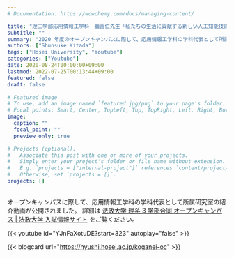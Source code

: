 ```yaml
---
# Documentation: https://wowchemy.com/docs/managing-content/

title: "理工学部応用情報工学科　彌冨仁先生「私たちの生活に貢献する新しい人工知能技術」"
subtitle: ""
summary: "2020 年度のオープンキャンパスに際して、応用情報工学科の学科代表として所属研究室の紹介動画が公開されました。"
authors: ["Shunsuke Kitada"]
tags: ["Hosei University", "Youtube"]
categories: ["Youtube"]
date: 2020-08-24T00:00:00+09:00
lastmod: 2022-07-25T00:13:44+09:00
featured: false
draft: false

# Featured image
# To use, add an image named `featured.jpg/png` to your page's folder.
# Focal points: Smart, Center, TopLeft, Top, TopRight, Left, Right, BottomLeft, Bottom, BottomRight.
image:
  caption: ""
  focal_point: ""
  preview_only: true

# Projects (optional).
#   Associate this post with one or more of your projects.
#   Simply enter your project's folder or file name without extension.
#   E.g. `projects = ["internal-project"]` references `content/project/deep-learning/index.md`.
#   Otherwise, set `projects = []`.
projects: []
---
```


オープンキャンパスに際して、応用情報工学科の学科代表として所属研究室の紹介動画が公開されました。
詳細は [法政大学 理系 3 学部合同 オープンキャンパス | 法政大学 入試情報サイト](https://nyushi.hosei.ac.jp/koganei-oc) をご覧ください。

{{< youtube id="YJnFaXotuDE?start=323" autoplay="false" >}}

{{< blogcard url="https://nyushi.hosei.ac.jp/koganei-oc" >}}

